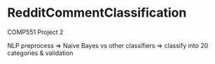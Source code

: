 # RedditCommentClassification
COMP551 Project 2

NLP preprocess => Naive Bayes vs other classifiers => classify into 20 categories & validation
